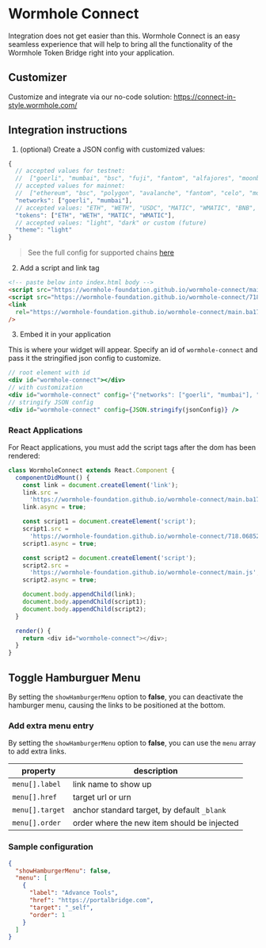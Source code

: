 # Wormhole Connect

Integration does not get easier than this. Wormhole Connect is an easy seamless experience that will help to bring all the functionality of the Wormhole Token Bridge right into your application.

## Customizer

Customize and integrate via our no-code solution: https://connect-in-style.wormhole.com/

## Integration instructions

1. (optional) Create a JSON config with customized values:

```ts
{
  // accepted values for testnet:
  //  ["goerli", "mumbai", "bsc", "fuji", "fantom", "alfajores", "moonbasealpha", "solana", "sui", "aptos", "sei", "arbitrumgoerli", "optimismgoerli", "basegoerli"]
  // accepted values for mainnet:
  //  ["ethereum", "bsc", "polygon", "avalanche", "fantom", "celo", "moonbeam", "solana", "sui", "aptos", "arbitrum", "optimism", "base"]
  "networks": ["goerli", "mumbai"],
  // accepted values: "ETH", "WETH", "USDC", "MATIC", "WMATIC", "BNB", "WBNB", "AVAX", "WAVAX", "FTM", "WFTM", "CELO
  "tokens": ["ETH", "WETH", "MATIC", "WMATIC"],
  // accepted values: "light", "dark" or custom (future)
  "theme": "light"
}
```

> See the full config for supported chains [here](https://github.com/wormhole-foundation/wormhole-connect/tree/development/wormhole-connect/src/config)

2. Add a script and link tag

```html
<!-- paste below into index.html body -->
<script src="https://wormhole-foundation.github.io/wormhole-connect/main.js"></script>
<script src="https://wormhole-foundation.github.io/wormhole-connect/718.06852233.chunk.js"></script>
<link
  rel="https://wormhole-foundation.github.io/wormhole-connect/main.ba17183d.css"
/>
```

3. Embed it in your application

This is where your widget will appear. Specify an id of `wormhole-connect` and pass it the stringified json config to customize.

```jsx
// root element with id
<div id="wormhole-connect"></div>
// with customization
<div id="wormhole-connect" config='{"networks": ["goerli", "mumbai"], "tokens": ["ETH", "WETH", "MATIC", "WMATIC"], "theme": "light"}'></div>
// stringify JSON config
<div id="wormhole-connect" config={JSON.stringify(jsonConfig)} />
```

### React Applications

For React applications, you must add the script tags after the dom has been rendered:

```ts
class WormholeConnect extends React.Component {
  componentDidMount() {
    const link = document.createElement('link');
    link.src =
      'https://wormhole-foundation.github.io/wormhole-connect/main.ba17183d.css';
    link.async = true;

    const script1 = document.createElement('script');
    script1.src =
      'https://wormhole-foundation.github.io/wormhole-connect/718.06852233.chunk.js';
    script1.async = true;

    const script2 = document.createElement('script');
    script2.src =
      'https://wormhole-foundation.github.io/wormhole-connect/main.js';
    script2.async = true;

    document.body.appendChild(link);
    document.body.appendChild(script1);
    document.body.appendChild(script2);
  }

  render() {
    return <div id="wormhole-connect"></div>;
  }
}
```

## Toggle Hamburguer Menu

By setting the `showHamburgerMenu` option to **false**, you can deactivate the hamburger menu, causing the links to be positioned at the bottom.

### Add extra menu entry

By setting the `showHamburgerMenu` option to **false**, you can use the `menu` array to add extra links.

|property|description|
|--|--|
|`menu[].label`|link name to show up|
|`menu[].href`|target url or urn|
|`menu[].target`|anchor standard target, by default `_blank`|
|`menu[].order`|order where the new item should be injected|

### Sample configuration

```json
{
  "showHamburgerMenu": false,
  "menu": [
    {
      "label": "Advance Tools",
      "href": "https://portalbridge.com",
      "target": "_self",
      "order": 1
    }
  ]
}
```